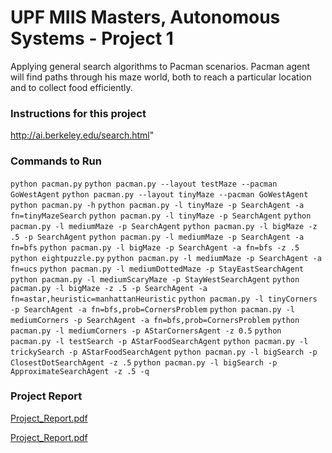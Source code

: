# UPF MIIS Masters, Autonomous Systems - Project 1
Applying general search algorithms to Pacman scenarios. Pacman agent will find paths through his maze world, both to reach a particular location and to collect food efficiently.

### Instructions for this project
http://ai.berkeley.edu/search.html"

### Commands to Run

`python pacman.py`
`python pacman.py --layout testMaze --pacman GoWestAgent`
`python pacman.py --layout tinyMaze --pacman GoWestAgent`
`python pacman.py -h`
`python pacman.py -l tinyMaze -p SearchAgent -a fn=tinyMazeSearch`
`python pacman.py -l tinyMaze -p SearchAgent`
`python pacman.py -l mediumMaze -p SearchAgent`
`python pacman.py -l bigMaze -z .5 -p SearchAgent`
`python pacman.py -l mediumMaze -p SearchAgent -a fn=bfs`
`python pacman.py -l bigMaze -p SearchAgent -a fn=bfs -z .5`
`python eightpuzzle.py`
`python pacman.py -l mediumMaze -p SearchAgent -a fn=ucs`
`python pacman.py -l mediumDottedMaze -p StayEastSearchAgent`
`python pacman.py -l mediumScaryMaze -p StayWestSearchAgent`
`python pacman.py -l bigMaze -z .5 -p SearchAgent -a fn=astar,heuristic=manhattanHeuristic` 
`python pacman.py -l tinyCorners -p SearchAgent -a fn=bfs,prob=CornersProblem`
`python pacman.py -l mediumCorners -p SearchAgent -a fn=bfs,prob=CornersProblem`
`python pacman.py -l mediumCorners -p AStarCornersAgent -z 0.5`
`python pacman.py -l testSearch -p AStarFoodSearchAgent`
`python pacman.py -l trickySearch -p AStarFoodSearchAgent`
`python pacman.py -l bigSearch -p ClosestDotSearchAgent -z .5`
`python pacman.py -l bigSearch -p ApproximateSearchAgent -z .5 -q` 


### Project Report
[Project_Report.pdf](https://github.com/hmtkvs/Search-Algorithms-in-AI---Pacman/files/6192579/Project_Report.pdf)

[Project_Report.pdf](https://github.com/hmtkvs/Search-Algorithms-in-AI---Pacman/blob/main/Project_Report.pdf)
